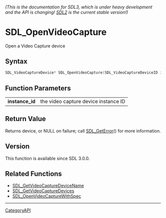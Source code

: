 ###### (This is the documentation for SDL3, which is under heavy development and the API is changing! [SDL2](https://wiki.libsdl.org/SDL2/) is the current stable version!)
# SDL_OpenVideoCapture

Open a Video Capture device

## Syntax

```c
SDL_VideoCaptureDevice* SDL_OpenVideoCapture(SDL_VideoCaptureDeviceID instance_id);

```

## Function Parameters

|                     |                                      |
| ------------------- | ------------------------------------ |
| **instance_id**     | the video capture device instance ID |

## Return Value

Returns device, or NULL on failure; call [SDL_GetError](SDL_GetError.md)() for
more information.

## Version

This function is available since SDL 3.0.0.

## Related Functions

* [SDL_GetVideoCaptureDeviceName](SDL_GetVideoCaptureDeviceName.md)
* [SDL_GetVideoCaptureDevices](SDL_GetVideoCaptureDevices.md)
* [SDL_OpenVideoCaptureWithSpec](SDL_OpenVideoCaptureWithSpec.md)

----
[CategoryAPI](CategoryAPI.md)
